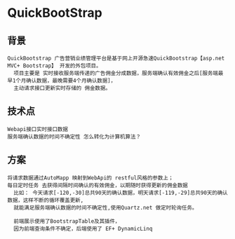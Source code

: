 # QuickBootStrap

## 背景
    QuickBootstrap 广告营销业绩管理平台是基于网上开源急速QuickBootstrap【asp.net MVC+ Bootstrap】 开发的外包项目。
      项目主要是 实时接收服务端传递的广告佣金分成数据，服务端确认有效佣金之后[服务端最早1个月确认数据，最晚需要4个月确认数据]，  
      主动请求接口更新实时存储的 佣金数据。
    
## 技术点
    Webapi接口实时接口数据
    服务端确认数据的时间不确定性 怎么转化为计算机算法？
## 方案
    将请求数据通过AutoMapp 映射到WebApi的 restful风格的参数上；
    每日定时任务 去获得间隔时间确认的有效佣金，以期随时获得更新的佣金数据
      比如： 今天请求[-120,-30]总共90天的确认数据，明天请求[-119,-29]总共90天的确认数据，这样不断的循环覆盖更新,       
      就能满足服务端确认数据的时间不确定性,使用Quartz.net 做定时轮询任务。
    
      前端展示使用了BootstrapTable及其插件，
      因为前端查询条件不确定，后端使用了 EF+ DynamicLinq
    
    
